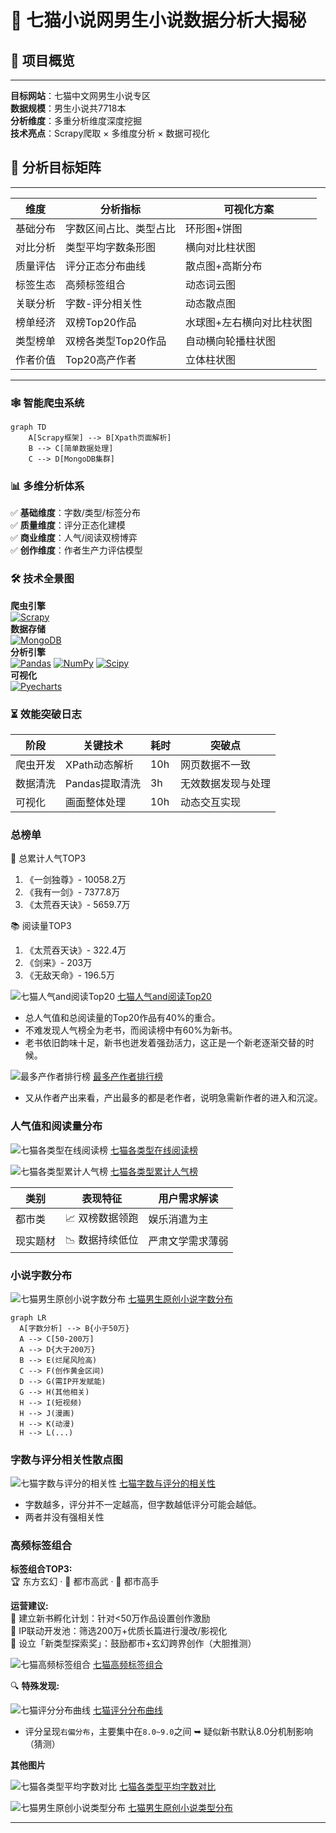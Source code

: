 # 🚀 七猫小说网男生小说数据分析大揭秘
    
## 🌟 项目概览

---

**目标网站**：七猫中文网男生小说专区  
**数据规模**：男生小说共7718本  
**分析维度**：多重分析维度深度挖掘  
**技术亮点**：Scrapy爬取 × 多维度分析 × 数据可视化

## 🎯 分析目标矩阵

---

| 维度   | 分析指标         | 可视化方案         |
|------|--------------|---------------|
| 基础分布 | 字数区间占比、类型占比  | 环形图+饼图        |
| 对比分析 | 类型平均字数条形图    | 横向对比柱状图       |
| 质量评估 | 评分正态分布曲线     | 散点图+高斯分布      |
| 标签生态 | 高频标签组合       | 动态词云图         |
| 关联分析 | 字数-评分相关性     | 动态散点图         |
| 榜单经济 | 双榜Top20作品    | 水球图+左右横向对比柱状图 |
| 类型榜单 | 双榜各类型Top20作品 | 自动横向轮播柱状图     |
| 作者价值 | Top20高产作者    | 立体柱状图         |

---

### 🕸️ 智能爬虫系统
```mermaid
graph TD
    A[Scrapy框架] --> B[Xpath页面解析]
    B --> C[简单数据处理]
    C --> D[MongoDB集群]
```

### 📊 多维分析体系
✅ **基础维度**：字数/类型/标签分布  
✅ **质量维度**：评分正态化建模  
✅ **商业维度**：人气/阅读双榜博弈  
✅ **创作维度**：作者生产力评估模型  

### 🛠️ 技术全景图
**爬虫引擎**  
[![Scrapy](https://img.shields.io/badge/Scrapy-2.12+-green)](https://scrapy.org)  
**数据存储**  
[![MongoDB](https://img.shields.io/badge/MongoDB-4.10+-blue)](https://mongodb.p2hp.com/)  
**分析引擎**  
[![Pandas](https://img.shields.io/badge/Pandas-2.2+-red)](https://pandas.pydata.org/)
[![NumPy](https://img.shields.io/badge/NumPy-2.1+-orange)](https://numpy.org/)
[![Scipy](https://img.shields.io/badge/Scipy-1.14+-yellow)](https://docs.scipy.org/)  
**可视化**  
[![Pyecharts](https://img.shields.io/badge/Pyecharts-2.0+-purple)](https://pyecharts.org/)  

### ⏳ 效能突破日志
| 阶段   | 关键技术       | 耗时  | 突破点       |
|------|------------|-----|-----------|
| 爬虫开发 | XPath动态解析  | 10h | 网页数据不一致   |
| 数据清洗 | Pandas提取清洗 | 3h  | 无效数据发现与处理 |
| 可视化  | 画面整体处理     | 10h | 动态交互实现    |

### 总榜单

👑 总累计人气TOP3
1. 《一剑独尊》- 10058.2万
2. 《我有一剑》- 7377.8万
3. 《太荒吞天诀》- 5659.7万

📚 阅读量TOP3
1. 《太荒吞天诀》- 322.4万
2. 《剑来》- 203万
3. 《无敌天命》- 196.5万

![七猫人气and阅读Top20](https://themilkyway01.github.io/qimao-novels-analysis/images/七猫人气and阅读Top20.png)
[七猫人气and阅读Top20](https://themilkyway01.github.io/qimao-novels-analysis/images/七猫人气and阅读Top20.html)

- 总人气值和总阅读量的Top20作品有40%的重合。
- 不难发现人气榜全为老书，而阅读榜中有60%为新书。
- 老书依旧韵味十足，新书也迸发着强劲活力，这正是一个新老逐渐交替的时候。

![最多产作者排行榜](https://themilkyway01.github.io/qimao-novels-analysis/images/最多产作者排行榜.png)
[最多产作者排行榜](https://themilkyway01.github.io/qimao-novels-analysis/images/最多产作者排行榜.html)

- 又从作者产出来看，产出最多的都是老作者，说明急需新作者的进入和沉淀。

### 人气值和阅读量分布

![七猫各类型在线阅读榜](https://themilkyway01.github.io/qimao-novels-analysis/images/七猫各类型在线阅读榜.png)
[七猫各类型在线阅读榜](https://themilkyway01.github.io/qimao-novels-analysis/images/七猫各类型在线阅读榜.html)

![七猫各类型累计人气榜](https://themilkyway01.github.io/qimao-novels-analysis/images/七猫各类型累计人气榜.png)
[七猫各类型累计人气榜](https://themilkyway01.github.io/qimao-novels-analysis/images/七猫各类型累计人气榜.html)

| 类别   | 表现特征      | 用户需求解读   |
|------|-----------|----------|
| 都市类  | 📈 双榜数据领跑 | 娱乐消遣为主   |
| 现实题材 | 📉 数据持续低位 | 严肃文学需求薄弱 |

### 小说字数分布

![七猫男生原创小说字数分布](https://themilkyway01.github.io/qimao-novels-analysis/images/七猫男生原创小说字数分布.png)
[七猫男生原创小说字数分布](https://themilkyway01.github.io/qimao-novels-analysis/images/七猫男生原创小说字数分布.html)

```mermaid
graph LR
  A[字数分析] --> B{小于50万}
  A --> C[50-200万]
  A --> D{大于200万}
  B --> E(烂尾风险高)
  C --> F(创作黄金区间)
  D --> G(需IP开发赋能)
  G --> H(其他相关)
  H --> I(短视频)
  H --> J(漫画)
  H --> K(动漫)
  H --> L(...)
```

### 字数与评分相关性散点图

![七猫字数与评分的相关性](https://themilkyway01.github.io/qimao-novels-analysis/images/七猫字数与评分的相关性.png)
[七猫字数与评分的相关性](https://themilkyway01.github.io/qimao-novels-analysis/images/七猫字数与评分的相关性.html)

- 字数越多，评分并不一定越高，但字数越低评分可能会越低。
- 两者并没有强相关性

### 高频标签组合

**标签组合TOP3:**  
🏆 东方玄幻 · 🥈 都市高武 · 🥉 都市高手

**运营建议:**  
📱 建立新书孵化计划：针对<50万作品设置创作激励  
🎥 IP联动开发池：筛选200万+优质长篇进行漫改/影视化  
🏅 设立「新类型探索奖」：鼓励都市+玄幻跨界创作（大胆推测）  

![七猫高频标签组合](https://themilkyway01.github.io/qimao-novels-analysis/images/七猫高频标签组合.png)
[七猫高频标签组合](https://themilkyway01.github.io/qimao-novels-analysis/images/七猫高频标签组合.html)

🔍 **特殊发现:**  

![七猫评分分布曲线](https://themilkyway01.github.io/qimao-novels-analysis/images/七猫评分分布曲线.png)
[七猫评分分布曲线](https://themilkyway01.github.io/qimao-novels-analysis/images/七猫评分分布曲线.html)

- 评分呈现`右偏分布`，主要集中在`8.0~9.0`之间 ➥ 疑似新书默认8.0分机制影响（猜测）

**其他图片**

![七猫各类型平均字数对比](https://themilkyway01.github.io/qimao-novels-analysis/images/七猫各类型平均字数对比.png)
[七猫各类型平均字数对比](https://themilkyway01.github.io/qimao-novels-analysis/images/七猫各类型平均字数对比.html)

![七猫男生原创小说类型分布](https://themilkyway01.github.io/qimao-novels-analysis/images/七猫男生原创小说类型分布.png)
[七猫男生原创小说类型分布](https://themilkyway01.github.io/qimao-novels-analysis/images/七猫男生原创小说类型分布.html)

---
